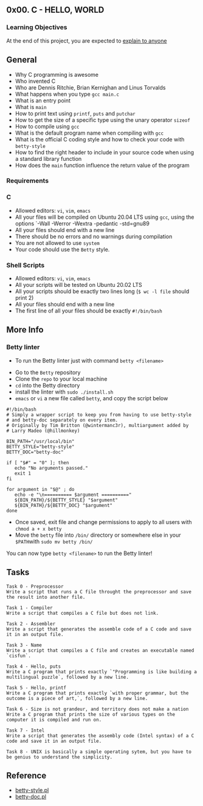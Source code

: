 ## 0x00. C - HELLO, WORLD

### Learning Objectives
At the end of this project, you are expected to [explain to anyone](https://fs.blog/feynman-learning-technique/?fbclid=IwAR2K5_BGPVo0QjJXkOIIqNsqcXK4lTskPWJvA0asKQIGtCPWaQBdKmj1Ztg)

## General
 - Why C programming is awesome
 - Who invented C
 - Who are Dennis Ritchie, Brian Kernighan and Linus Torvalds
 - What happens when you type `gcc main.c`
 - What is an entry point
 - What is `main`
 - How to print text using `printf`, `puts` and `putchar`
 - How to get the size of a specific type using the unary operator `sizeof`
 - How to compile using `gcc`
 - What is the default program name when compiling with `gcc`
 - What is the official C coding style and how to check your code with `betty-style`
 - How to find the right header to include in your source code when using a standard library function
 - How does the `main` function influence the return value of the program

### Requirements

### C
 - Allowed editors: `vi`, `vim`, `emacs`
 - All your files will be compiled on Ubuntu 20.04 LTS using `gcc`, using the options `-Wall -Werror -Wextra -pedantic -std=gnu89
 - All your files should end with a new line
 - There should be no errors and no warnings during compilation
 - You are not allowed to use `system`
 - Your code should use the `Betty` style.

### Shell Scripts
 - Allowed editors: `vi`, `vim`, `emacs`
 - All your scripts will be tested on Ubuntu 20.02 LTS
 - All your scripts should be exactly two lines long (`$ wc -l file` should print 2)
 - All your files should end with a new line
 - The first line of all your files should be exactly `#!/bin/bash`

## More Info

### Betty linter
* To run the Betty linter just with command `betty <filename>`

 - Go to the `Betty` repository
 - Clone the `repo` to your local machine
 - `cd` into the Betty directory
 - install the linter with `sudo ./install.sh`
 - `emacs` or `vi` a new file called `betty`, and copy the script below

 ```
#!/bin/bash
# Simply a wrapper script to keep you from having to use betty-style
# and betty-doc separately on every item.
# Originally by Tim Britton (@wintermanc3r), multiargument added by
# Larry Madeo (@hillmonkey)

BIN_PATH="/usr/local/bin"
BETTY_STYLE="betty-style"
BETTY_DOC="betty-doc"

if [ "$#" = "0" ]; then
    echo "No arguments passed."
    exit 1
fi

for argument in "$@" ; do
    echo -e "\n========== $argument =========="
    ${BIN_PATH}/${BETTY_STYLE} "$argument"
    ${BIN_PATH}/${BETTY_DOC} "$argument"
done

 ```

 - Once saved, exit file and change permissions to apply to all users with `chmod a + x betty`
 - Move the `betty` file into `/bin/` directory or somewhere else in your `$PATH`with `sudo mv betty /bin/`

You can now type `betty <filename>` to run the Betty linter!


## Tasks
 ```
Task 0 - Preprocessor
Write a script that runs a C file throught the preprocessor and save the result into another file.

Task 1 - Compiler
Write a script that compiles a C file but does not link.

Task 2 - Assembler
Write a script that generates the assemble code of a C code and save it in an output file.

Task 3 - Name
Write a script that compiles a C file and creates an executable named `cisfun`.

Task 4 - Hello, puts
Write a C program that prints exactly `"Programming is like building a multilingual puzzle`, followed by a new line.

Task 5 - Hello, printf
Write a C program that prints exactly `with proper grammar, but the outcome is a piece of art,`, followed by a new line.

Task 6 - Size is not grandeur, and territory does not make a nation
Write a C program that prints the size of various types on the computer it is compiled and run on.

Task 7 - Intel
Write a script that generates the assembly code (Intel syntax) of a C code and save it in an output file.

Task 8 - UNIX is basically a simple operating sytem, but you have to be genius to understand the simplicity.

```


## Reference
 - [betty-style.pl](https://github.com/alx-tools/Betty/blob/master/betty-style.pl)
 - [betty-doc.pl](https://github.com/alx-tools/Betty/blob/master/betty-style.pl)
